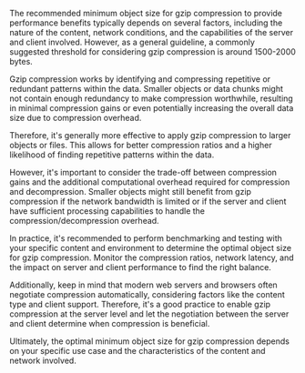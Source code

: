 The recommended minimum object size for gzip compression to provide performance benefits typically depends on several factors, including the nature of the content, network conditions, and the capabilities of the server and client involved. However, as a general guideline, a commonly suggested threshold for considering gzip compression is around 1500-2000 bytes.

Gzip compression works by identifying and compressing repetitive or redundant patterns within the data. Smaller objects or data chunks might not contain enough redundancy to make compression worthwhile, resulting in minimal compression gains or even potentially increasing the overall data size due to compression overhead.

Therefore, it's generally more effective to apply gzip compression to larger objects or files. This allows for better compression ratios and a higher likelihood of finding repetitive patterns within the data.

However, it's important to consider the trade-off between compression gains and the additional computational overhead required for compression and decompression. Smaller objects might still benefit from gzip compression if the network bandwidth is limited or if the server and client have sufficient processing capabilities to handle the compression/decompression overhead.

In practice, it's recommended to perform benchmarking and testing with your specific content and environment to determine the optimal object size for gzip compression. Monitor the compression ratios, network latency, and the impact on server and client performance to find the right balance.

Additionally, keep in mind that modern web servers and browsers often negotiate compression automatically, considering factors like the content type and client support. Therefore, it's a good practice to enable gzip compression at the server level and let the negotiation between the server and client determine when compression is beneficial.

Ultimately, the optimal minimum object size for gzip compression depends on your specific use case and the characteristics of the content and network involved.